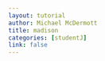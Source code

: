 ```yaml
---
layout: tutorial
author: Michael McDermott
title: madison
categories: [studentJ]
link: false
---
```

